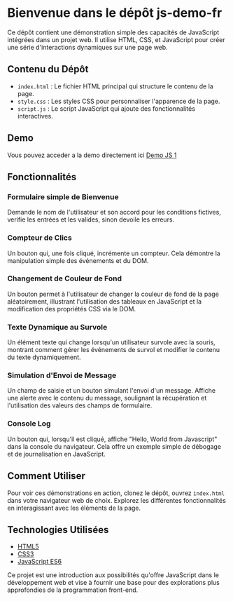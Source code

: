 # Bienvenue dans le dépôt js-demo-fr

Ce dépôt contient une démonstration simple des capacités de JavaScript intégrées dans un projet web. Il utilise HTML, CSS, et JavaScript pour créer une série d'interactions dynamiques sur une page web.

## Contenu du Dépôt

- `index.html` : Le fichier HTML principal qui structure le contenu de la page.
- `style.css` : Les styles CSS pour personnaliser l'apparence de la page.
- `script.js` : Le script JavaScript qui ajoute des fonctionnalités interactives.

## Demo

Vous pouvez acceder a la demo directement ici [Demo JS 1](https://tompo62.github.io/js-demo-fr/)

## Fonctionnalités

### Formulaire simple de Bienvenue

Demande le nom de l'utilisateur et son accord pour les conditions fictives, verifie les entrées et les valides, sinon devoile les erreurs.

### Compteur de Clics

Un bouton qui, une fois cliqué, incrémente un compteur. Cela démontre la manipulation simple des événements et du DOM.

### Changement de Couleur de Fond

Un bouton permet à l'utilisateur de changer la couleur de fond de la page aléatoirement, illustrant l'utilisation des tableaux en JavaScript et la modification des propriétés CSS via le DOM.

### Texte Dynamique au Survole

Un élément texte qui change lorsqu'un utilisateur survole avec la souris, montrant comment gérer les événements de survol et modifier le contenu du texte dynamiquement.

### Simulation d'Envoi de Message

Un champ de saisie et un bouton simulant l'envoi d'un message. Affiche une alerte avec le contenu du message, soulignant la récupération et l'utilisation des valeurs des champs de formulaire.

### Console Log

Un bouton qui, lorsqu'il est cliqué, affiche "Hello, World from Javascript" dans la console du navigateur. Cela offre un exemple simple de débogage et de journalisation en JavaScript.

## Comment Utiliser

Pour voir ces démonstrations en action, clonez le dépôt, ouvrez `index.html` dans votre navigateur web de choix. Explorez les différentes fonctionnalités en interagissant avec les éléments de la page.

## Technologies Utilisées

- [HTML5](https://developer.mozilla.org/fr/docs/Web/HTML)
- [CSS3](https://developer.mozilla.org/fr/docs/Web/CSS/Reference)
- [JavaScript ES6](https://developer.mozilla.org/en-US/docs/Web/JavaScript)

Ce projet est une introduction aux possibilités qu'offre JavaScript dans le développement web et vise à fournir une base pour des explorations plus approfondies de la programmation front-end.
